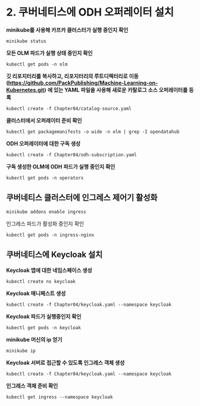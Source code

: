 # 2. 쿠버네티스에 ODH 오퍼레이터 설치

**minikube를 사용해 카프카 클러스터가 실행 중인지 확인**

```
minikube status
```


**모든 OLM 파드가 실행 상태 중인지 확인**

```
kubectl get pods -n olm
```


**깃 리포지터리를 복사하고, 리포지터리의 루트디렉터리로 이동**
**(https://github.com/PackPublishing/Machine-Learning-on-Kubernetes.git)**
**에 있는 YAML 파일을 사용해 새로운 카탈로그 소스 오퍼레이터를 등록**

```
kubectl create -f Chapter04/catalog-source.yaml
```


**클러스터에서 오퍼레이터 준비 확인**

```
kubectl get packagemanifests -o wide -n olm | grep -I opendatahub
```


**ODH 오퍼레이터에 대한 구독 생성**

```
kubectl create -f Chapter04/odh-subscription.yaml
```


**구독 생성한 OLM에 ODH 파드가 실행 중인지 확인**

```
kubectl get pods -n operators
```



## 쿠버네티스 클러스터에 인그레스 제어기 활성화

```
minikube addons enable ingress
```


인그레스 파드가 활성화 중인지 확인

```
kubectl get pods -n ingress-nginx
```


## 쿠버네티스에 Keycloak 설치

**Keycloak 앱에 대한 네임스페이스 생성**

```
kubectl create ns keycloak
```


**Keycloak 매니페스트 생성**

```
kubectl create -f Chapter04/keycloak.yaml --namespace keycloak
```


**Keycloak 파드가 실행중인지 확인**

```
kubectl get pods -n keycloak
```


**minikube 머신의 ip 얻기**

```
minikube ip
```


**Keycloak 서버로 접근할 수 있도록 인그레스 객체 생성**

```
kubectl create -f Chapter04/keycloak.yaml --namespace keycloak
```


**인그레스 객체 준비 확인**

```
kubectl get ingress --namespace keycloak